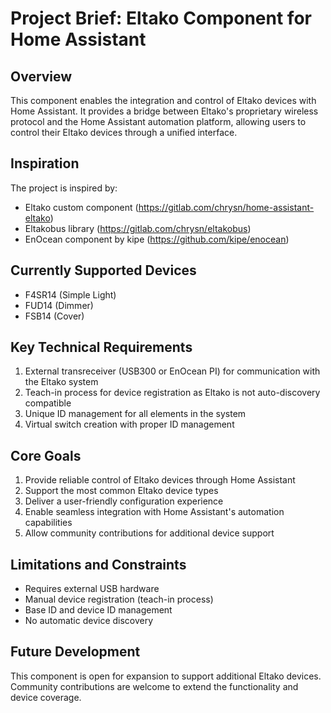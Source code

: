 # Project Brief: Eltako Component for Home Assistant

## Overview
This component enables the integration and control of Eltako devices with Home Assistant. It provides a bridge between Eltako's proprietary wireless protocol and the Home Assistant automation platform, allowing users to control their Eltako devices through a unified interface.

## Inspiration
The project is inspired by:
- Eltako custom component (https://gitlab.com/chrysn/home-assistant-eltako)
- Eltakobus library (https://gitlab.com/chrysn/eltakobus)
- EnOcean component by kipe (https://github.com/kipe/enocean)

## Currently Supported Devices
- F4SR14 (Simple Light)
- FUD14 (Dimmer)
- FSB14 (Cover)

## Key Technical Requirements
1. External transreceiver (USB300 or EnOcean PI) for communication with the Eltako system
2. Teach-in process for device registration as Eltako is not auto-discovery compatible
3. Unique ID management for all elements in the system
4. Virtual switch creation with proper ID management

## Core Goals
1. Provide reliable control of Eltako devices through Home Assistant
2. Support the most common Eltako device types
3. Deliver a user-friendly configuration experience
4. Enable seamless integration with Home Assistant's automation capabilities
5. Allow community contributions for additional device support

## Limitations and Constraints
- Requires external USB hardware
- Manual device registration (teach-in process)
- Base ID and device ID management
- No automatic device discovery

## Future Development
This component is open for expansion to support additional Eltako devices. Community contributions are welcome to extend the functionality and device coverage.